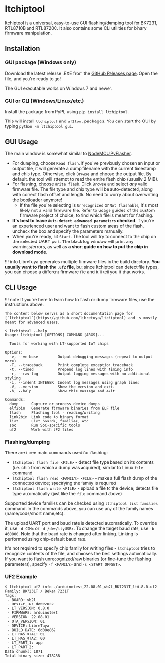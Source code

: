 # ltchiptool

ltchiptool is a universal, easy-to-use GUI flashing/dumping tool for BK7231, RTL8710B and RTL8720C. It also contains some CLI utilities for binary firmware manipulation.

## Installation

### GUI package (Windows only)

Download the latest release .EXE from the [GitHub Releases page](https://github.com/libretuya/ltchiptool/releases/latest). Open the file, and you're ready to go!

The GUI executable works on Windows 7 and newer.

### GUI or CLI (Windows/Linux/etc.)

Install the package from PyPI, using `pip install ltchiptool`.

This will install `ltchiptool` and `uf2tool` packages. You can start the GUI by typing `python -m ltchiptool gui`.

## GUI Usage

The main window is somewhat similar to [NodeMCU PyFlasher](https://github.com/marcelstoer/nodemcu-pyflasher).

- For dumping, choose `Read flash`. If you've previously chosen an input or output file, it will generate a dump filename with the current timestamp and chip type. Otherwise, click `Browse` and choose the output file. By default, the tool will attempt to read the entire flash chip (usually 2 MiB).
- For flashing, choose `Write flash`. Click `Browse` and select *any* valid firmware file. The file type and chip type will be auto-detected, along with correct flash offset and length. No need to worry about overwriting the bootloader anymore!
	- If the file you're selecting is `Unrecognized` or `Not flashable`, it's most likely not a valid firmware file. Refer to usage guides of the custom firmware project of choice, to find which file is meant for flashing.
- **It's best to leave `Auto-detect advanced parameters` checked**. If you're an experienced user and want to flash custom areas of the flash, uncheck the box and specify the parameters manually.
- When you're ready, hit `Start`. The tool will try to connect to the chip on the selected UART port. The black log window will print any warnings/errors, as well as **a short guide on how to put the chip in download mode**.

!!! info
	LibreTuya generates multiple firmware files in the build directory. **You usually want to flash the `.uf2` file**, but since ltchiptool can detect file types, you can choose a different firmware file and it'll tell you if that works.

## CLI Usage

!!! note
	If you're here to learn how to flash or dump firmware files, use the instructions above.

	The content below serves as a short documentation page for [`ltchiptool`](https://github.com/libretuya/ltchiptool) and is mostly meant for advanced users.

```shell
$ ltchiptool --help
Usage: ltchiptool [OPTIONS] COMMAND [ARGS]...

  Tools for working with LT-supported IoT chips

Options:
  -v, --verbose         Output debugging messages (repeat to output more)
  -T, --traceback       Print complete exception traceback
  -t, --timed           Prepend log lines with timing info
  -r, --raw-log         Output logging messages with no additional styling
  -i, --indent INTEGER  Indent log messages using graph lines
  -V, --version         Show the version and exit.
  -h, --help            Show this message and exit.

Commands:
  dump      Capture or process device dumps
  elf2bin   Generate firmware binaries from ELF file
  flash     Flashing tool - reading/writing
  link2bin  Link code to binary format
  list      List boards, families, etc.
  soc       Run SoC-specific tools
  uf2       Work with UF2 files
```

### Flashing/dumping

There are three main commands used for flashing:

- `ltchiptool flash file <FILE>` - detect file type based on its contents (i.e. chip from which a dump was acquired), similar to Linux `file` command
- `ltchiptool flash read <FAMILY> <FILE>` - make a full flash dump of the connected device; specifying the family is required
- `ltchiptool flash write <FILE>` - upload a file to the device; detects file type automatically (just like the `file` command above)

Supported device families can be checked using `ltchiptool list families` command. In the commands above, you can use any of the family names (name/code/short name/etc).

The upload UART port and baud rate is detected automatically. To override it, use `-d COMx` or `-d /dev/ttyUSBx`. To change the target baud rate, use `-b 460800`.
Note that the baud rate is changed after linking. Linking is performed using chip-default baud rate.

It's not required to specify chip family for writing files - `ltchiptool` tries to recognize contents of the file, and chooses the best settings automatically.
If you want to flash unrecognized/raw binaries (or fine-tune the flashing parameters), specify `-f <FAMILY>` and `-s <START OFFSET>`.

### UF2 Example

```shell
$ ltchiptool uf2 info ./arduinotest_22.08.01_wb2l_BK7231T_lt0.8.0.uf2
Family: BK7231T / Beken 7231T
Tags:
 - BOARD: wb2l
 - DEVICE_ID: d80e20c2
 - LT_VERSION: 0.8.0
 - FIRMWARE: arduinotest
 - VERSION: 22.08.01
 - OTA_VERSION: 01
 - DEVICE: LibreTuya
 - BUILD_DATE: 6d08e862
 - LT_HAS_OTA1: 01
 - LT_HAS_OTA2: 00
 - LT_PART_1: app
 - LT_PART_2:
Data chunks: 1871
Total binary size: 478788
```
